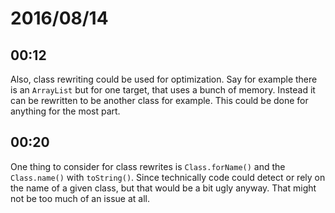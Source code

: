 # 2016/08/14

## 00:12

Also, class rewriting could be used for optimization. Say for example there is
an `ArrayList` but for one target, that uses a bunch of memory. Instead it
can be rewritten to be another class for example. This could be done for
anything for the most part.

## 00:20

One thing to consider for class rewrites is `Class.forName()` and the
`Class.name()` with `toString()`. Since technically code could detect or rely
on the name of a given class, but that would be a bit ugly anyway. That might
not be too much of an issue at all.

